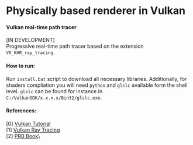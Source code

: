 # Physically based renderer in Vulkan
####  Vulkan real-time path tracer
[IN DEVELOPMENT]\
Progressive real-time path tracer based on the extension `VK_KHR_ray_tracing`.

#### How to run:

Run `install.bat` script to download all necessary libraries. Additionally, for shaders compliation you will need `python` and `glslc` available form the shell level. `glslc` can be found for instance in `C:/VulkanSDK/x.x.x.x/Bin32/glslc.exe`.

#### References:
[0] [Vulkan Tutorial](https://vulkan-tutorial.com/)\
[1] [Vulkan Ray Tracing](https://nvpro-samples.github.io/vk_raytracing_tutorial_KHR/)\
[2] [PRB Book](http://www.pbr-book.org/3ed-2018/contents.html)\
